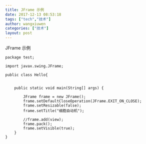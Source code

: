 ```yaml
---
title: JFrame 示例
date: 2017-12-13 08:53:18
tags: ["tech","技术"]
author: wangxiuwen
categories: ["技术"]
layout: post
---
```


JFrame 示例

	package test;
	
	import javax.swing.JFrame;
	
	public class Hello{
		
	
		public static void main(String[] args) {
			
			JFrame frame = new JFrame();
			frame.setDefaultCloseOperation(JFrame.EXIT_ON_CLOSE);
			frame.setResizable(false);
			frame.setTitle("细胞自动机");
	
			//frame.add(view);
			frame.pack();
			frame.setVisible(true);
		}
	}